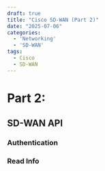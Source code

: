 ```yaml
---
draft: true
title: "Cisco SD-WAN (Part 2)"
date: "2025-07-06"
categories:
  - 'Networking'
  - 'SD-WAN'
tags:
  - Cisco
  - SD-WAN
---
```


# Part 2: 


<!--more-->

## SD-WAN API

### Authentication

### Read Info